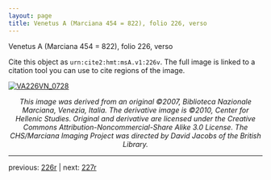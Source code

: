 ```yaml
---
layout: page
title: Venetus A (Marciana 454 = 822), folio 226, verso
---
```


Venetus A (Marciana 454 = 822), folio 226, verso

Cite this object as `urn:cite2:hmt:msA.v1:226v`.  The full image is linked to a citation tool you can use to cite regions of the image.

[![VA226VN_0728](http://www.homermultitext.org/iipsrv?IIIF=/project/homer/pyramidal/deepzoom/hmt/vaimg/2017a/VA226VN_0728.tif/full/800,/0/default.jpg)](http://www.homermultitext.org/ict2/?urn=urn:cite2:hmt:vaimg.2017a:VA226VN_0728) 

<p style="text-align: center; font-style: italic;">This image was derived from an original ©2007, Biblioteca Nazionale Marciana, Venezia, Italia. The derivative image is ©2010, Center for Hellenic Studies. Original and derivative are licensed under the Creative Commons Attribution-Noncommercial-Share Alike 3.0 License. The CHS/Marciana Imaging Project was directed by David Jacobs of the British Library.</p>

---

previous: [226r](../226r/) | next: [227r](../227r/)
